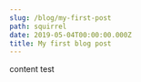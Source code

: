 ```yaml
---
slug: /blog/my-first-post
path: squirrel
date: 2019-05-04T00:00:00.000Z
title: My first blog post
---
```

content test
